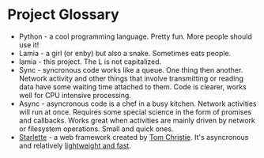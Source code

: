 Project Glossary
================

* Python - a cool programming language. Pretty fun. More people should use it!
* Lamia - a girl (or enby) but also a snake. Sometimes eats people.
* lamia - this project. The L is not capitalized.
* Sync - syncronous code works like a queue. One thing then another. Network activity and other things that involve transmitting or reading data have some waiting time attached to them. Code is clearer, works well for CPU intensive processing.
* Async - asyncronous code is a chef in a busy kitchen. Network activities will run at once. Requires some special science in the form of promises and callbacks. Works great when activities are mainly driven by network or filesystem operations. Small and quick ones.
* [Starlette](https://www.starlette.io/) - a web framework created by [Tom Christie](http://www.tomchristie.com/). It's asyncronous and relatively [lightweight and fast](https://www.techempower.com/benchmarks/#section=data-r17&hw=ph&test=db&l=zijw8v-1).